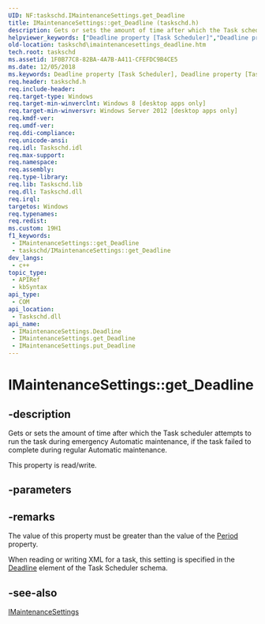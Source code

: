 ```yaml
---
UID: NF:taskschd.IMaintenanceSettings.get_Deadline
title: IMaintenanceSettings::get_Deadline (taskschd.h)
description: Gets or sets the amount of time after which the Task scheduler attempts to run the task during emergency Automatic maintenance, if the task failed to complete during regular Automatic maintenance. (Get)
helpviewer_keywords: ["Deadline property [Task Scheduler]","Deadline property [Task Scheduler]","IMaintenanceSettings interface","IMaintenanceSettings interface [Task Scheduler]","Deadline property","IMaintenanceSettings.Deadline","IMaintenanceSettings.get_Deadline","IMaintenanceSettings::Deadline","IMaintenanceSettings::get_Deadline","IMaintenanceSettings::put_Deadline","get_Deadline","taskschd.imaintenancesettings_deadline","taskschd/IMaintenanceSettings::Deadline","taskschd/IMaintenanceSettings::get_Deadline","taskschd/IMaintenanceSettings::put_Deadline"]
old-location: taskschd\imaintenancesettings_deadline.htm
tech.root: taskschd
ms.assetid: 1F0B77C8-82BA-4A7B-A411-CFEFDC9B4CE5
ms.date: 12/05/2018
ms.keywords: Deadline property [Task Scheduler], Deadline property [Task Scheduler],IMaintenanceSettings interface, IMaintenanceSettings interface [Task Scheduler],Deadline property, IMaintenanceSettings.Deadline, IMaintenanceSettings.get_Deadline, IMaintenanceSettings::Deadline, IMaintenanceSettings::get_Deadline, IMaintenanceSettings::put_Deadline, get_Deadline, taskschd.imaintenancesettings_deadline, taskschd/IMaintenanceSettings::Deadline, taskschd/IMaintenanceSettings::get_Deadline, taskschd/IMaintenanceSettings::put_Deadline
req.header: taskschd.h
req.include-header: 
req.target-type: Windows
req.target-min-winverclnt: Windows 8 [desktop apps only]
req.target-min-winversvr: Windows Server 2012 [desktop apps only]
req.kmdf-ver: 
req.umdf-ver: 
req.ddi-compliance: 
req.unicode-ansi: 
req.idl: Taskschd.idl
req.max-support: 
req.namespace: 
req.assembly: 
req.type-library: 
req.lib: Taskschd.lib
req.dll: Taskschd.dll
req.irql: 
targetos: Windows
req.typenames: 
req.redist: 
ms.custom: 19H1
f1_keywords:
 - IMaintenanceSettings::get_Deadline
 - taskschd/IMaintenanceSettings::get_Deadline
dev_langs:
 - c++
topic_type:
 - APIRef
 - kbSyntax
api_type:
 - COM
api_location:
 - Taskschd.dll
api_name:
 - IMaintenanceSettings.Deadline
 - IMaintenanceSettings.get_Deadline
 - IMaintenanceSettings.put_Deadline
---
```


# IMaintenanceSettings::get_Deadline


## -description

Gets or sets the amount of time after which the Task scheduler attempts to run the task during emergency Automatic maintenance, if the task failed to complete during regular Automatic maintenance.

This property is read/write.

## -parameters

## -remarks

The value of this property must be greater than the value of the <a href="/windows/desktop/api/taskschd/nf-taskschd-imaintenancesettings-get_period">Period</a> property.

When reading or writing XML for a task, this setting is specified in the <a href="/windows/desktop/TaskSchd/taskschedulerschema-deadline-element">Deadline</a> element of the Task Scheduler schema.

## -see-also

<a href="/windows/desktop/api/taskschd/nn-taskschd-imaintenancesettings">IMaintenanceSettings</a>
